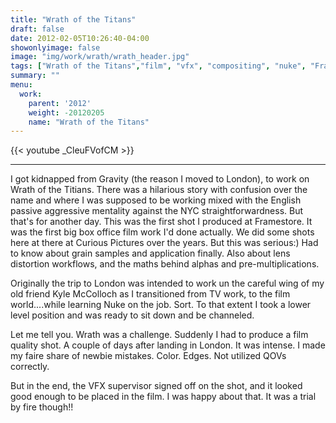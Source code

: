 ```yaml
---
title: "Wrath of the Titans"
draft: false
date: 2012-02-05T10:26:40-04:00
showonlyimage: false
image: "img/work/wrath/wrath_header.jpg"
tags: ["Wrath of the Titans","film", "vfx", "compositing", "nuke", "Framestore"]
summary: ""
menu:
  work:
    parent: '2012'
    weight: -20120205
    name: "Wrath of the Titans"
---
```



{{< youtube _CleuFVofCM >}}

---


I got kidnapped from Gravity (the reason I moved to London), to work on Wrath of the Titians. There was a hilarious story with confusion over the name and where I was supposed to be working mixed with the English passive aggressive mentality against the NYC straightforwardness. But that's for another day.
This was the first shot I produced at Framestore. It was the first big box office film work I'd done actually. We did some shots here at there at Curious Pictures over the years. But this was serious:) Had to know about grain samples and application finally. Also about lens distortion workflows, and the maths behind alphas and pre-multiplications.

Originally the trip to London was intended to work un the careful wing of my old friend Kyle McColloch as I transitioned from TV work, to the film world....while learning Nuke on the job. Sort. To that extent I took a lower level position and was ready to sit down and be channeled.

Let me tell you. Wrath was a challenge. Suddenly I had to produce a film quality shot. A couple of days after landing in London. It was intense.
I made my faire share of newbie mistakes. Color. Edges. Not utilized QOVs correctly.

But in the end, the VFX supervisor signed off on the shot, and it looked good enough to be placed in the film. I was happy about that. It was a trial by fire though!!
